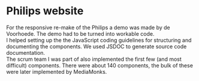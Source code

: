 <!--
  id: 2294
  slug: philips-website
  type: fortpolio
  categories: JavaScript, frontend, video, mobile
  tags: HTML, JavaScript, Less, scrum, JSDoc
  clients: De Voorhoede
  collaboration: Philips
  prizes: 
  thumbnail: Philips-Consumenten-producten-e1437373928995.jpg
  image: Philips-Consumenten-producten-e1437373928995.jpg
  images: Philips-Consumenten-producten-e1437373928995.jpg, De-Philips-SHAVER-Series-9000-SensoTouch-Scheerapparaat-voor-nat-droog-scheren-RQ1275-16-Scheerapparaat-voor-nat-droog-scheren-kopen-e1437373812808.jpg, Philips-GEZICHT-Scheerapparaten-e1437373862527.jpg, DEC_Compare_Page_v1.png, 01_CAT_Shavers.png, 03_PDP_Shavers.png, 09_PDP_Coffee.png, DEC_Grid_Latest_small_banner.png, PDP_CRP_overview_v1.png, PDP_CRP_reviews_v1.png
  inCv: true
  inPortfolio: true
  dateFrom: 2013-05-01
  dateTo: 2013-07-01
-->

# Philips website

<p>For the responsive re-make of the Philips a demo was made by de Voorhoede. The demo had to be turned into workable code.<br />
I helped setting up the the JavaScript coding guidelines for structuring and documenting the components. We used JSDOC to generate source code documentation.<br />
The scrum team I was part of also implemented the first few (and most difficult) components. There were about 140 components, the bulk of these were later implemented by MediaMonks.</p>